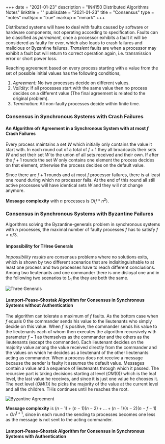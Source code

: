 +++
date = "2021-01-23"
description = "IN4150 Distributed Algorithms Notes"
linktitle = ""
publisdate = "2021-01-23"
title = "Consensus"
type = "notes"
mathjax = "true"
markup = "mmark"
+++

Distributed systems will have to deal with faults caused by software or hardware components, not operating according to specification. Faults can be classified as _permanent_, once a processor exhibits a fault it will be considered as faulty for ever, which also leads to crash failures and malicious or Byzantine failures. _Transient_ faults are when a processor may exhibit a fault but will return to correct operation again, i.e. transmission error or short power loss.

Reaching agreement based on every process starting with a value from the set of possible initial values has the following conditions,

1. _Agreement:_ No two processes decide on different values.
2. _Validity:_ If all processes start with the same value then no process decides on a different value (The final agreement is related to the original problem).
3. _Termination:_ All non-faulty processes decide within finite time.

### Consensus in Synchronous Systems with Crash Failures

#### An Algorithm ofr Agreement in a Synchronous System with at most $f$ Crash Failures

Every process maintains a set $W$ which initially only contains the value it start with. In each round out of a total of $f+1$ they all broadcasts their sets $W$ and set their set $W$ to the union of all sets received and their own. If after the $f+1$ rounds the set $W$ only contains one element the process decides on that element, otherwise the process decides on the default value.

Since there are $f+1$ rounds and at most $f$ processor failures, there is at least one round during which no processor fails. At the end of this round all still active processes will have identical sets $W$ and they will not change anymore.

**Message complexity** with $n$ processes is $O(f*n^2)$.

### Consensus in Synchronous Systems with Byzantine Failures

Algorithms solving the Byzantine-generals problem in synchronous systems with $n$ processes, the maximal number of faulty processes $f$ has to satisfy $f< n/3$.

#### Impossibility for THree Generals

_Impossibility results_ are consensus problems where no solutions exits, which is shown by two different scenarios that are indisitinguishable to at least one process and two processes have to reach different conclusions. Among two lieutenants and one commander there is one disloyal one and in the following two scenarios to $L_1$ the they are both the same.

![Three Generals](/images/IN4150/ThreeGenerals.png)

#### Lamport-Pease-Shostak Algorithm for Consensus in Synchronous Systems without Authentication

The algorithm can tolerate a maximum of $f$ faults. As the bottom case when $f$ equals $0$ the commander sends his value to the lieutenants who simply decide on this value. When $f$ is positive, the commander sends his value to the lieutenants each of whom then executes the algorithm recursively with parameter $f-1$ as themselves as the commander and the others as the lieutenants (except the commander). Each lieutenant decides on the majority value among the value received directly from the commander and the values on which he decides as a lieutenant of the other lieutenants acting as commander. When a process does not receive a message because the sender is faulty it assumes the default value. Messages contain a value and a sequence of lieutenants through which it passed. The recursive part is taking decisions starting at level $(OM(0))$ which is the leaf level, the last value he receives, and since it is just one value he chooses it. The next level $(OM(1))$ he picks the majority of the value at the current level and all the children. THis continues until he reaches the root.

![Byzantine Agreement](/images/IN4150/ByzantineAgreement.png)

**Message complexity** is $(n-1)+(n-1)(n-2)+...+(n-1)(n-2)(n-f-1)=On^{f+1}$, since in each round the sending to processes becomes one less as the message is not sent to the acting commander.

#### Lamport-Pease-Shostak Algorithm for Consensus in Synchronous Systems with Authentication
